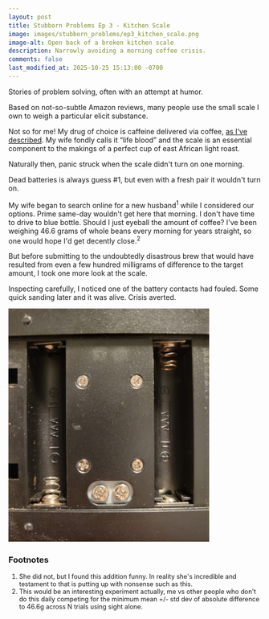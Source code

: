 ```yaml
---
layout: post
title: Stubborn Problems Ep 3 - Kitchen Scale
image: images/stubborn_problems/ep3_kitchen_scale.png
image-alt: Open back of a broken kitchen scale
description: Narrowly avoiding a morning coffee crisis.
comments: false
last_modified_at: 2025-10-25 15:13:00 -0700
---
```


<div class="story-intro">
Stories of problem solving, often with an attempt at humor.
</div>

Based on not-so-subtle Amazon reviews, many people use the small scale I own to weigh a particular elicit substance.

Not so for me! My drug of choice is caffeine delivered via coffee, [as I've described](/2020/05/09/cold-brew.html). My wife fondly calls it “life blood” and the scale is an essential component to the makings of a perfect cup of east African light roast.

Naturally then, panic struck when the scale didn't turn on one morning.

Dead batteries is always guess #1, but even with a fresh pair it wouldn't turn on.

My wife began to search online for a new husband<sup>1</sup> while I considered our options. Prime same-day wouldn't get here that morning. I don't have time to drive to blue bottle. Should I just eyeball the amount of coffee? I've been weighing 46.6 grams of whole beans every morning for years straight, so one would hope I'd get decently close.<sup>2</sup>

But before submitting to the undoubtedly disastrous brew that would have resulted from even a few hundred milligrams of difference to the target amount, I took one more look at the scale.

Inspecting carefully, I noticed one of the battery contacts had fouled. Some quick sanding later and it was alive. Crisis averted.

<img src="/images/stubborn_problems/ep3_kitchen_scale.png" width="400" height="464" alt="Open back of a broken kitchen scale" class="centered_img" />

### Footnotes

<ol style="font-size: 0.9em">
<li>She did not, but I found this addition funny. In reality she's incredible and testament to that is putting up with nonsense such as this.</li>
<li>This would be an interesting experiment actually, me vs other people who don't do this daily competing for the minimum mean +/- std dev of absolute difference to 46.6g across N trials using sight alone.</li>
</ol>
